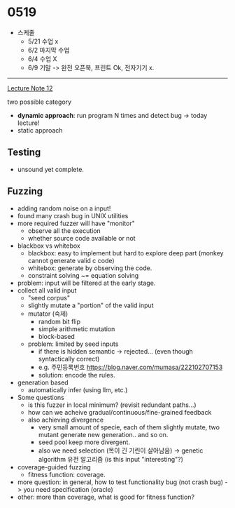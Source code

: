 # 0519

- 스케줄
  - 5/21 수업 x
  - 6/2 마지막 수업
  - 6/4 수업 X
  - 6/9 기말 -> 완전 오픈북, 프린트 Ok, 전자기기 x.

---

[Lecture Note 12](../lecture-notes/Lecture%2012%20Slides.pdf)

two possible category
- **dynamic approach**: run program N times and detect bug -> today lecture!
- static approach

## Testing

- unsound yet complete.

## Fuzzing

- adding random noise on a input!
- found many crash bug in UNIX utilities
- more required fuzzer will have "monitor"
  - observe all the execution
  - whether source code available or not
- blackbox vs whitebox
  - blackbox: easy to implement but hard to explore deep part (monkey cannot generate valid c code)
  - whitebox: generate by observing the code.
  - constraint solving ~= equation solving
- problem: input will be filtered at the early stage.
- collect all valid input
  - "seed corpus"
  - slightly mutate a "portion" of the valid input
  - mutator (숙제)
    - random bit flip
    - simple arithmetic mutation
    - block-based
  - problem: limited by seed inputs
    - if there is hidden semantic -> rejected... (even though syntactically correct)
    - e.g. 주민등록번호 https://blog.naver.com/mumasa/222102707153
    - solution: encode the rules.
- generation based
  - automatically infer (using llm, etc.)
- Some questions
  - is this fuzzer in local minimum? (revisit redundant paths...)
  - how can we acheive gradual/continuous/fine-grained feedback
  - also achieving divergence
    - very small amount of specie, each of them slightly mutate, two mutant generate new generation.. and so on.
    - seed pool keep more divergent.
    - also we need selection (목이 긴 기린이 살아남음) -> genetic algorithm 유전 알고리즘 (is this input "interesting"?)
- coverage-guided fuzzing
  - fitness function: coverage.
- more question: in general, how to test functionality bug (not crash bug) -> you need specification (oracle)
- other: more than coverage, what is good for fitness function?